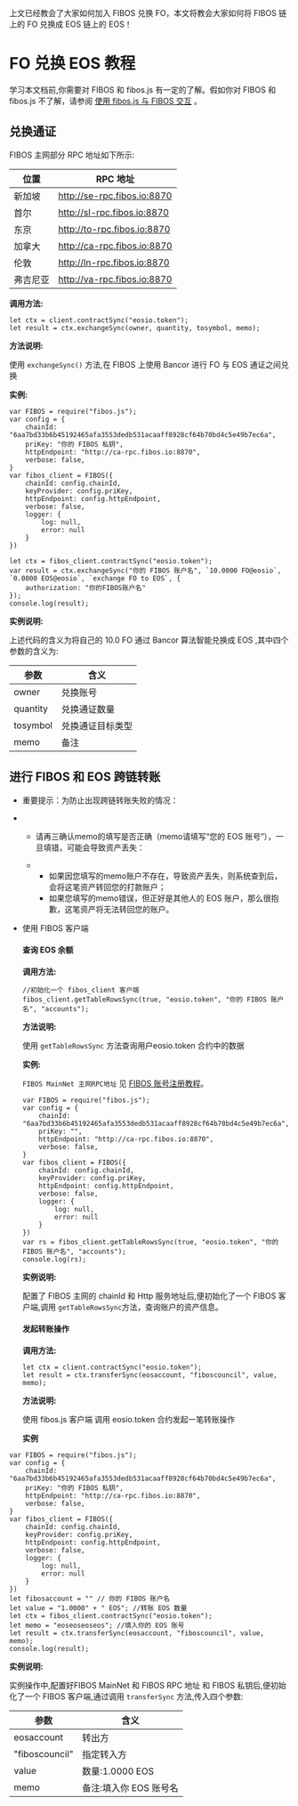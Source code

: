 上文已经教会了大家如何加入 FIBOS 兑换 FO，本文将教会大家如何将 FIBOS 链上的 FO 兑换成 EOS 链上的 EOS！

# FO 兑换 EOS 教程

学习本文档前,你需要对 FIBOS 和 fibos.js 有一定的了解。假如你对 FIBOS 和 fibos.js 不了解，请参阅 [使用 fibos.js 与 FIBOS 交互](../basic/fibosjs.md) 。

## 兑换通证

FIBOS 主网部分 RPC 地址如下所示:

| 位置     | RPC 地址             |
| -------- | -------------------- |
| 新加坡   | http://se-rpc.fibos.io:8870 |
| 首尔     | http://sl-rpc.fibos.io:8870 |
| 东京     | http://to-rpc.fibos.io:8870 |
| 加拿大   | http://ca-rpc.fibos.io:8870 |
| 伦敦     | http://ln-rpc.fibos.io:8870 |
| 弗吉尼亚 | http://va-rpc.fibos.io:8870 |

**调用方法:**

```
let ctx = client.contractSync("eosio.token");
let result = ctx.exchangeSync(owner, quantity, tosymbol, memo);
```

**方法说明:**

 使用 `exchangeSync()` 方法,在 FIBOS 上使用 Bancor 进行 FO 与 EOS 通证之间兑换

**实例:**

```
var FIBOS = require("fibos.js");
var config = {
    chainId: "6aa7bd33b6b45192465afa3553dedb531acaaff8928cf64b70bd4c5e49b7ec6a",
    priKey: "你的 FIBOS 私钥",
    httpEndpoint: "http://ca-rpc.fibos.io:8870",
    verbose: false,
}
var fibos_client = FIBOS({
    chainId: config.chainId,
    keyProvider: config.priKey,
    httpEndpoint: config.httpEndpoint,
    verbose: false,
    logger: {
        log: null,
        error: null
    }
})

let ctx = fibos_client.contractSync("eosio.token");
var result = ctx.exchangeSync("你的 FIBOS 账户名", `10.0000 FO@eosio`, `0.0000 EOS@eosio`, `exchange FO to EOS`, {
    authorization: "你的FIBOS账户名"
});
console.log(result);
```

**实例说明:**

上述代码的含义为将自己的 10.0 FO 通过 Bancor 算法智能兑换成 EOS ,其中四个参数的含义为:

| 参数     | 含义             |
| -------- | ---------------- |
| owner    | 兑换账号         |
| quantity | 兑换通证数量     |
| tosymbol | 兑换通证目标类型 |
| memo     | 备注             |



## 进行 FIBOS 和 EOS 跨链转账

- 重要提示：为防止出现跨链转账失败的情况：

- - 请再三确认memo的填写是否正确（memo请填写“您的 EOS 账号”），一旦填错，可能会导致资产丢失：

  - - 如果因您填写的memo账户不存在，导致资产丢失，则系统查到后，会将这笔资产转回您的打款账户；
    - 如果您填写的memo错误，但正好是其他人的 EOS 账户，那么很抱歉，这笔资产将无法转回您的账户。

* 使用 FIBOS 客户端

  #### 查询 EOS 余额

    **调用方法:**

  ```
  //初始化一个 fibos_client 客户端
  fibos_client.getTableRowsSync(true, "eosio.token", "你的 FIBOS 账户名", "accounts");
  ```

    **方法说明:**

    使用  `getTableRowsSync`  方法查询用户eosio.token 合约中的数据

    **实例:**

   `FIBOS MainNet 主网RPC地址` 见 [FIBOS 账号注册教程](createAccount.md)。

  ```
  var FIBOS = require("fibos.js");
  var config = {
      chainId: "6aa7bd33b6b45192465afa3553dedb531acaaff8928cf64b70bd4c5e49b7ec6a",
      priKey: "",
      httpEndpoint: "http://ca-rpc.fibos.io:8870",
      verbose: false,
  }
  var fibos_client = FIBOS({
      chainId: config.chainId,
      keyProvider: config.priKey,
      httpEndpoint: config.httpEndpoint,
      verbose: false,
      logger: {
          log: null,
          error: null
      }
  })
  var rs = fibos_client.getTableRowsSync(true, "eosio.token", "你的 FIBOS 账户名", "accounts");
  console.log(rs);
  ```

    **实例说明:**

    配置了 FIBOS 主网的 chainId 和 Http 服务地址后,便初始化了一个 FIBOS 客户端,调用 `getTableRowsSync`方法，查询账户的资产信息。

  #### 发起转账操作

  **调用方法:**

  ```
  let ctx = client.contractSync("eosio.token");
  let result = ctx.transferSync(eosaccount, "fiboscouncil", value, memo);
  ```

  **方法说明:**

  使用 fibos.js 客户端 调用 eosio.token 合约发起一笔转账操作

  **实例**

```
var FIBOS = require("fibos.js");
var config = {
    chainId: "6aa7bd33b6b45192465afa3553dedb531acaaff8928cf64b70bd4c5e49b7ec6a",
    priKey: "你的 FIBOS 私钥",
    httpEndpoint: "http://ca-rpc.fibos.io:8870",
    verbose: false,
}
var fibos_client = FIBOS({
    chainId: config.chainId,
    keyProvider: config.priKey,
    httpEndpoint: config.httpEndpoint,
    verbose: false,
    logger: {
        log: null,
        error: null
    }
})
let fibosaccount = "" // 你的 FIBOS 账户名
let value = "1.0000" + " EOS"; //转账 EOS 数量
let ctx = fibos_client.contractSync("eosio.token");
let memo = "eoseoseoseos"; //填入你的 EOS 账号
let result = ctx.transferSync(eosaccount, "fiboscouncil", value, memo);
console.log(result);
```

  **实例说明:**

  实例操作中,配置好FIBOS MainNet 和 FIBOS RPC 地址 和 FIBOS 私钥后,便初始化了一个 FIBOS 客户端,通过调用 `transferSync` 方法,传入四个参数:

| 参数           | 含义                   |
| -------------- | ---------------------- |
| eosaccount     | 转出方                 |
| "fiboscouncil" | 指定转入方             |
| value          | 数量:1.0000 EOS        |
| memo           | 备注:填入你 EOS 账号名 |


